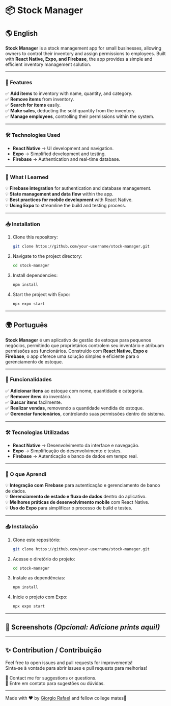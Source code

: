 # 📦 Stock Manager

## 🌎 English

**Stock Manager** is a stock management app for small businesses, allowing owners to control their inventory and assign permissions to employees. Built with **React Native, Expo, and Firebase**, the app provides a simple and efficient inventory management solution.

---

### 🚀 Features
✅ **Add items** to inventory with name, quantity, and category.  
✅ **Remove items** from inventory.  
✅ **Search for items** easily.  
✅ **Make sales**, deducting the sold quantity from the inventory.  
✅ **Manage employees**, controlling their permissions within the system.  

---

### 🛠️ Technologies Used
- **React Native** → UI development and navigation.
- **Expo** → Simplified development and testing.
- **Firebase** → Authentication and real-time database.

---

### 📖 What I Learned
💡 **Firebase integration** for authentication and database management.  
💡 **State management and data flow** within the app.  
💡 **Best practices for mobile development** with React Native.  
💡 **Using Expo** to streamline the build and testing process.

---

### 📥 Installation
1. Clone this repository:
   ```bash
   git clone https://github.com/your-username/stock-manager.git
   ```
2. Navigate to the project directory:
   ```bash
   cd stock-manager
   ```
3. Install dependencies:
   ```bash
   npm install
   ```
4. Start the project with Expo:
   ```bash
   npx expo start
   ```

---

## 🌍 Português

**Stock Manager** é um aplicativo de gestão de estoque para pequenos negócios, permitindo que proprietários controlem seu inventário e atribuam permissões aos funcionários. Construído com **React Native, Expo e Firebase**, o app oferece uma solução simples e eficiente para o gerenciamento de estoque.

---

### 🚀 Funcionalidades
✅ **Adicionar itens** ao estoque com nome, quantidade e categoria.  
✅ **Remover itens** do inventário.  
✅ **Buscar itens** facilmente.  
✅ **Realizar vendas**, removendo a quantidade vendida do estoque.  
✅ **Gerenciar funcionários**, controlando suas permissões dentro do sistema.  

---

### 🛠️ Tecnologias Utilizadas
- **React Native** → Desenvolvimento da interface e navegação.
- **Expo** → Simplificação do desenvolvimento e testes.
- **Firebase** → Autenticação e banco de dados em tempo real.

---

### 📖 O que Aprendi
💡 **Integração com Firebase** para autenticação e gerenciamento de banco de dados.  
💡 **Gerenciamento de estado e fluxo de dados** dentro do aplicativo.  
💡 **Melhores práticas de desenvolvimento mobile** com React Native.  
💡 **Uso do Expo** para simplificar o processo de build e testes.

---

### 📥 Instalação
1. Clone este repositório:
   ```bash
   git clone https://github.com/your-username/stock-manager.git
   ```
2. Acesse o diretório do projeto:
   ```bash
   cd stock-manager
   ```
3. Instale as dependências:
   ```bash
   npm install
   ```
4. Inicie o projeto com Expo:
   ```bash
   npx expo start
   ```

---

## 📸 Screenshots *(Opcional: Adicione prints aqui!)*

---

## ✨ Contribution / Contribuição
Feel free to open issues and pull requests for improvements!  
Sinta-se à vontade para abrir issues e pull requests para melhorias!

📩 Contact me for suggestions or questions.  
📩 Entre em contato para sugestões ou dúvidas.

---

Made with ❤️ by [Giorgio Rafael](https://github.com/giorgiorafael) 
and fellow college mates🚀

